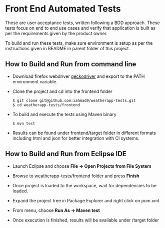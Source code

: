 # Front End Automated Tests

These are user acceptance tests, written following a BDD approach. These tests focus on end to end use cases and verify that application is built as per the requirements given by the product owner.

To build and run these tests, make sure environment is setup as per the instructions given in README in parent folder of this project.

## How to Build and Run from command line

* Download firefox webdriver [geckodriver](https://github.com/mozilla/geckodriver/releases/tag/v0.21.0) and export to the PATH environment variable.

* Clone the project and cd into the frontend folder
	```
	$ git clone git@github.com:iahmad9/weatherapp-tests.git
  	$ cd weatherapp-tests/frontend
  	```

* To build and execute the tests using Maven binary
  	
  	```
  	$ mvn test
  	```

* Results can be found under frontend/target folder in different formats including html and json for better integration with CI systems.

 
## How to Build and Run from Eclipse IDE
* Launch Eclipse and choose **File -> Open Projects from File System**

* Browse to weatherapp-tests/frontend folder and press **Finish**

* Once project is loaded to the workspace, wait for dependencies to be loaded.

* Expand the project tree in Package Explorer and right click on pom.xml

* From menu, choose **Run As -> Maven test**

* Once execution is finished, results will be available under /target folder
